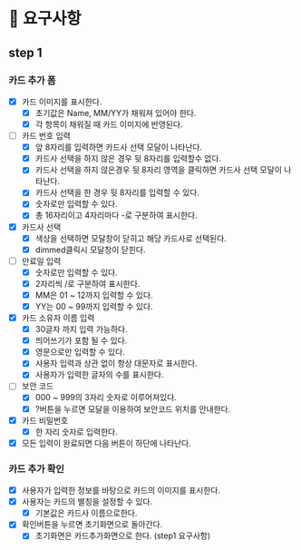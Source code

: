 # 🚀 요구사항

## step 1

### 카드 추가 폼

- [x] 카드 이미지를 표시한다.
  - [x] 초기값은 Name, MM/YY가 채워져 있어야 한다.
  - [x] 각 항목이 채워질 때 카드 이미지에 반영된다.
- [ ] 카드 번호 입력
  - [x] 앞 8자리를 입력하면 카드사 선택 모달이 나타난다.
  - [x] 카드사 선택을 하지 않은 경우 뒷 8자리를 입력할수 없다.
  - [x] 카드사 선택을 하지 않은경우 뒷 8자리 영역을 클릭하면 카드사 선택 모달이 나타난다.
  - [x] 카드사 선택을 한 경우 뒷 8자리를 입력할 수 있다.
  - [x] 숫자로만 입력할 수 있다.
  - [x] 총 16자리이고 4자리마다 -로 구분하여 표시한다.
- [x] 카드사 선택
  - [x] 색상을 선택하면 모달창이 닫히고 해당 카드사로 선택된다.
  - [x] dimmed클릭시 모달창이 닫힌다.
- [ ] 만료일 입력
  - [x] 숫자로만 입력할 수 있다.
  - [x] 2자리씩 /로 구분하여 표시한다.
  - [x] MM은 01 ~ 12까지 입력할 수 있다.
  - [x] YY는 00 ~ 99까지 입력할 수 있다.
- [x] 카드 소유자 이름 입력
  - [x] 30글자 까지 입력 가능하다.
  - [x] 띄어쓰기가 포함 될 수 있다.
  - [x] 영문으로만 입력할 수 있다.
  - [x] 사용자 입력과 상관 없이 항상 대문자로 표시한다.
  - [x] 사용자가 입력한 글자의 수를 표시한다.
- [ ] 보안 코드
  - [x] 000 ~ 999의 3자리 숫자로 이루어져있다.
  - [x] ?버튼을 누르면 모달을 이용하여 보안코드 위치를 안내한다.
- [x] 카드 비밀번호
  - [x] 한 자리 숫자로 입력한다.
- [x] 모든 입력이 완료되면 다음 버튼이 하단에 나타난다.

### 카드 추가 확인

- [x] 사용자가 입력한 정보를 바탕으로 카드의 이미지를 표시한다.
- [x] 사용자는 카드의 별칭을 설정할 수 있다.
  - [x] 기본값은 카드사 이름으로한다.
- [x] 확인버튼을 누르면 초기화면으로 돌아간다.
  - [x] 초기화면은 카드추가화면으로 한다. (step1 요구사항)
